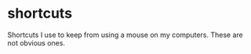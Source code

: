 # shortcuts
Shortcuts I use to keep from using a mouse on my computers. These are not obvious ones.

